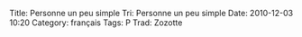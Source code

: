 Title: Personne un peu simple
 Tri: Personne un peu simple
 Date: 2010-12-03 10:20
 Category: français
 Tags: P
 Trad: Zozotte
 